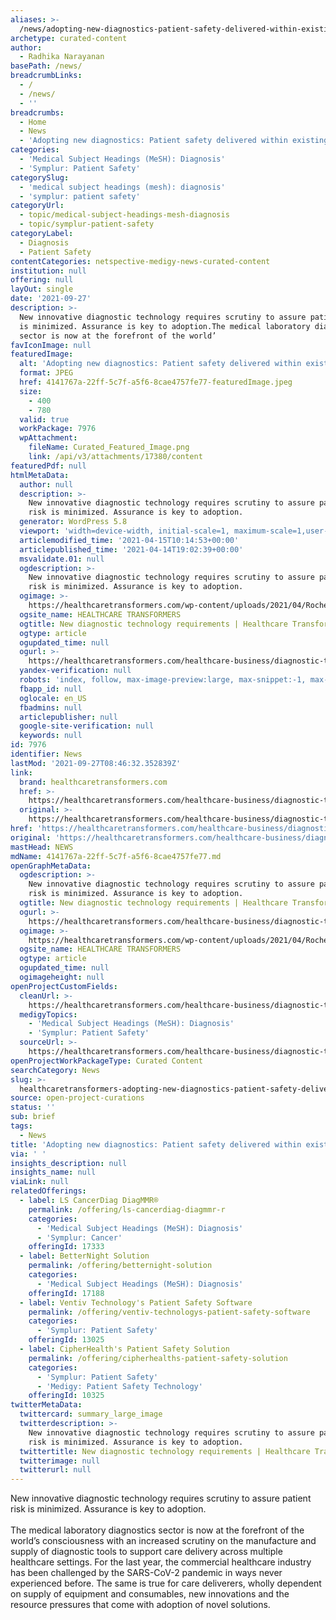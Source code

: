 ```yaml
---
aliases: >-
  /news/adopting-new-diagnostics-patient-safety-delivered-within-existing-resources
archetype: curated-content
author:
  - Radhika Narayanan
basePath: /news/
breadcrumbLinks:
  - /
  - /news/
  - ''
breadcrumbs:
  - Home
  - News
  - 'Adopting new diagnostics: Patient safety delivered within existing resources'
categories:
  - 'Medical Subject Headings (MeSH): Diagnosis'
  - 'Symplur: Patient Safety'
categorySlug:
  - 'medical subject headings (mesh): diagnosis'
  - 'symplur: patient safety'
categoryUrl:
  - topic/medical-subject-headings-mesh-diagnosis
  - topic/symplur-patient-safety
categoryLabel:
  - Diagnosis
  - Patient Safety
contentCategories: netspective-medigy-news-curated-content
institution: null
offering: null
layOut: single
date: '2021-09-27'
description: >-
  New innovative diagnostic technology requires scrutiny to assure patient risk
  is minimized. Assurance is key to adoption.The medical laboratory diagnostics
  sector is now at the forefront of the world’
favIconImage: null
featuredImage:
  alt: 'Adopting new diagnostics: Patient safety delivered within existing resources'
  format: JPEG
  href: 4141767a-22ff-5c7f-a5f6-8cae4757fe77-featuredImage.jpeg
  size:
    - 400
    - 780
  valid: true
  workPackage: 7976
  wpAttachment:
    fileName: Curated_Featured_Image.png
    link: /api/v3/attachments/17380/content
featuredPdf: null
htmlMetaData:
  author: null
  description: >-
    New innovative diagnostic technology requires scrutiny to assure patient
    risk is minimized. Assurance is key to adoption.
  generator: WordPress 5.8
  viewport: 'width=device-width, initial-scale=1, maximum-scale=1,user-scalable=0'
  articlemodified_time: '2021-04-15T10:14:53+00:00'
  articlepublished_time: '2021-04-14T19:02:39+00:00'
  msvalidate.01: null
  ogdescription: >-
    New innovative diagnostic technology requires scrutiny to assure patient
    risk is minimized. Assurance is key to adoption.
  ogimage: >-
    https://healthcaretransformers.com/wp-content/uploads/2021/04/Roche_TC_Adoptingnewdia_ImageContent01.png
  ogsite_name: HEALTHCARE TRANSFORMERS
  ogtitle: New diagnostic technology requirements | Healthcare Transformers
  ogtype: article
  ogupdated_time: null
  ogurl: >-
    https://healthcaretransformers.com/healthcare-business/diagnostic-technology/
  yandex-verification: null
  robots: 'index, follow, max-image-preview:large, max-snippet:-1, max-video-preview:-1'
  fbapp_id: null
  oglocale: en_US
  fbadmins: null
  articlepublisher: null
  google-site-verification: null
  keywords: null
id: 7976
identifier: News
lastMod: '2021-09-27T08:46:32.352839Z'
link:
  brand: healthcaretransformers.com
  href: >-
    https://healthcaretransformers.com/healthcare-business/diagnostic-technology/
  original: >-
    https://healthcaretransformers.com/healthcare-business/diagnostic-technology/
href: 'https://healthcaretransformers.com/healthcare-business/diagnostic-technology/'
original: 'https://healthcaretransformers.com/healthcare-business/diagnostic-technology/'
mastHead: NEWS
mdName: 4141767a-22ff-5c7f-a5f6-8cae4757fe77.md
openGraphMetaData:
  ogdescription: >-
    New innovative diagnostic technology requires scrutiny to assure patient
    risk is minimized. Assurance is key to adoption.
  ogtitle: New diagnostic technology requirements | Healthcare Transformers
  ogurl: >-
    https://healthcaretransformers.com/healthcare-business/diagnostic-technology/
  ogimage: >-
    https://healthcaretransformers.com/wp-content/uploads/2021/04/Roche_TC_Adoptingnewdia_ImageContent01.png
  ogsite_name: HEALTHCARE TRANSFORMERS
  ogtype: article
  ogupdated_time: null
  ogimageheight: null
openProjectCustomFields:
  cleanUrl: >-
    https://healthcaretransformers.com/healthcare-business/diagnostic-technology/
  medigyTopics:
    - 'Medical Subject Headings (MeSH): Diagnosis'
    - 'Symplur: Patient Safety'
  sourceUrl: >-
    https://healthcaretransformers.com/healthcare-business/diagnostic-technology/
openProjectWorkPackageType: Curated Content
searchCategory: News
slug: >-
  healthcaretransformers-adopting-new-diagnostics-patient-safety-delivered-within-existing-resources
source: open-project-curations
status: ''
sub: brief
tags:
  - News
title: 'Adopting new diagnostics: Patient safety delivered within existing resources'
via: ' '
insights_description: null
insights_name: null
viaLink: null
relatedOfferings:
  - label: LS CancerDiag DiagMMR®
    permalink: /offering/ls-cancerdiag-diagmmr-r
    categories:
      - 'Medical Subject Headings (MeSH): Diagnosis'
      - 'Symplur: Cancer'
    offeringId: 17333
  - label: BetterNight Solution
    permalink: /offering/betternight-solution
    categories:
      - 'Medical Subject Headings (MeSH): Diagnosis'
    offeringId: 17188
  - label: Ventiv Technology's Patient Safety Software
    permalink: /offering/ventiv-technologys-patient-safety-software
    categories:
      - 'Symplur: Patient Safety'
    offeringId: 13025
  - label: CipherHealth's Patient Safety Solution
    permalink: /offering/cipherhealths-patient-safety-solution
    categories:
      - 'Symplur: Patient Safety'
      - 'Medigy: Patient Safety Technology'
    offeringId: 10325
twitterMetaData:
  twittercard: summary_large_image
  twitterdescription: >-
    New innovative diagnostic technology requires scrutiny to assure patient
    risk is minimized. Assurance is key to adoption.
  twittertitle: New diagnostic technology requirements | Healthcare Transformers
  twitterimage: null
  twitterurl: null
---
```

<p>New innovative diagnostic technology requires scrutiny to assure patient risk is minimized. Assurance is key to adoption.<br><br>The medical laboratory diagnostics sector is now at the forefront of the world’s consciousness with an increased scrutiny on the manufacture and supply of diagnostic tools to support care delivery across multiple healthcare settings. For the last year, the commercial healthcare industry has been challenged by the SARS-CoV-2 pandemic in ways never experienced before. The same is true for care deliverers, wholly dependent on supply of equipment and consumables, new innovations and the resource pressures that come with adoption of novel solutions.</p>